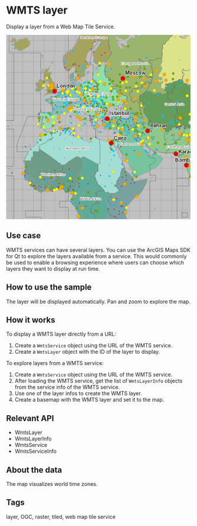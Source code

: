 # WMTS layer

Display a layer from a Web Map Tile Service.

![](screenshot.png)

## Use case

WMTS services can have several layers. You can use the ArcGIS Maps SDK for Qt to explore the layers available from a service. This would commonly be used to enable a browsing experience where users can choose which layers they want to display at run time.

## How to use the sample

The layer will be displayed automatically. Pan and zoom to explore the map.

## How it works

To display a WMTS layer directly from a URL:

1. Create a `WmtsService` object using the URL of the WMTS service.
2. Create a `WmtsLayer` object with the ID of the layer to display.

To explore layers from a WMTS service:

1. Create a `WmtsService` object using the URL of the WMTS service.
2. After loading the WMTS service, get the list of `WmtsLayerInfo` objects from the service info of the WMTS service.
3. Use one of the layer infos to create the WMTS layer.
4. Create a basemap with the WMTS layer and set it to the map.

## Relevant API

* WmtsLayer
* WmtsLayerInfo
* WmtsService
* WmtsServiceInfo

## About the data

The map visualizes world time zones.

## Tags

layer, OGC, raster, tiled, web map tile service
